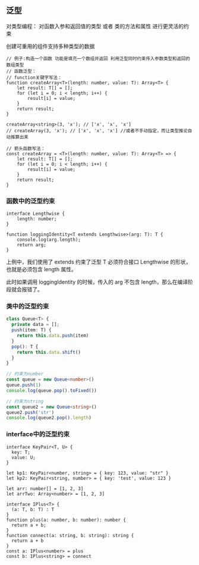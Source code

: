 ## 泛型

对类型编程：
对函数入参和返回值的类型 
或者 
类的方法和属性
进行更灵活的约束

创建可重用的组件支持多种类型的数据


```
// 例子:构造一个函数 功能是填充一个数组并返回 利用泛型同时约束传入参数类型和返回的数组类型
// 函数泛型：
// function关键字写法：
function createArray<T>(length: number, value: T): Array<T> {
    let result: T[] = [];
    for (let i = 0; i < length; i++) {
        result[i] = value;
    }
    return result;
}

createArray<string>(3, 'x'); // ['x', 'x', 'x']
// createArray(3, 'x'); // ['x', 'x', 'x'] //或者不手动指定，而让类型推论自动推算出来

// 箭头函数写法：
const createArray = <T>(length: number, value: T): Array<T> => {
    let result: T[] = [];
    for (let i = 0; i < length; i++) {
        result[i] = value;
    }
    return result;
}
```

### 函数中的泛型约束
```
interface Lengthwise {
    length: number;
}

function loggingIdentity<T extends Lengthwise>(arg: T): T {
    console.log(arg.length);
    return arg;
}
```
上例中，我们使用了 extends 约束了泛型 T 必须符合接口 Lengthwise 的形状，也就是必须包含 length 属性。

此时如果调用 loggingIdentity 的时候，传入的 arg 不包含 length，那么在编译阶段就会报错了。

### 类中的泛型约束

```ts
class Queue<T> {
  private data = [];
  push(item: T) {
    return this.data.push(item)
  }
  pop(): T {
    return this.data.shift()
  }
}

// 约束为number
const queue = new Queue<number>()
queue.push(1)
console.log(queue.pop().toFixed())

// 约束为string
const queue2 = new Queue<string>()
queue2.push('str')
console.log(queue2.pop().length)
```

### interface中的泛型约束

```
interface KeyPair<T, U> {
  key: T;
  value: U;
}

let kp1: KeyPair<number, string> = { key: 123, value: "str" }
let kp2: KeyPair<string, number> = { key: 'test', value: 123 }

let arr: number[] = [1, 2, 3]
let arrTwo: Array<number> = [1, 2, 3]
```

```
interface IPlus<T> {
  (a: T, b: T) : T
}
function plus(a: number, b: number): number {
  return a + b;
}
function connect(a: string, b: string): string {
  return a + b
}
const a: IPlus<number> = plus
const b: IPlus<string> = connect
```




